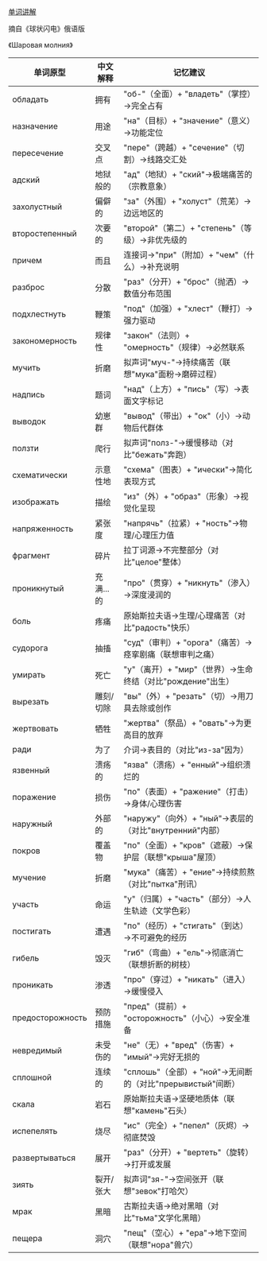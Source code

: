 [单词讲解](https://www.bilibili.com/audio/au4865091?type=6)

摘自《球状闪电》俄语版

《Шаровая молния》

| 单词原型          | 中文解释               | 记忆建议                                   |
|-----------------|----------------------|------------------------------------------|
| обладать        | 拥有                 | "об-"（全面）+ "владеть"（掌控）→完全占有          |
| назначение      | 用途                 | "на"（目标）+ "значение"（意义）→功能定位           |
| пересечение     | 交叉点               | "пере"（跨越）+ "сечение"（切割）→线路交汇处          |
| адский          | 地狱般的             | "ад"（地狱）+ "ский"→极端痛苦的（宗教意象）          |
| захолустный     | 偏僻的               | "за"（外围）+ "холуст"（荒芜）→边远地区的            |
| второстепенный  | 次要的               | "второй"（第二）+ "степень"（等级）→非优先级的         |
| причем          | 而且                 | 连接词→"при"（附加）+ "чем"（什么）→补充说明          |
| разброс         | 分散                 | "раз"（分开）+ "брос"（抛洒）→数值分布范围            |
| подхлестнуть    | 鞭策                 | "под"（加强）+ "хлест"（鞭打）→强力驱动              |
| закономерность  | 规律性               | "закон"（法则）+ "омерность"（规律）→必然联系          |
| мучить          | 折磨                 | 拟声词"муч-"→持续痛苦（联想"мука"面粉→磨碎过程）      |
| надпись         | 题词                 | "над"（上方）+ "пись"（写）→表面文字标记             |
| выводок         | 幼崽群               | "вывод"（带出）+ "ок"（小）→动物后代群体              |
| ползти          | 爬行                 | 拟声词"полз-"→缓慢移动（对比"бежать"奔跑）           |
| схематически    | 示意性地             | "схема"（图表）+ "ически"→简化表现方式               |
| изображать      | 描绘                 | "из"（外）+ "образ"（形象）→视觉化呈现                |
| напряженность   | 紧张度               | "напрячь"（拉紧）+ "ность"→物理/心理压力值            |
| фрагмент        | 碎片                 | 拉丁词源→不完整部分（对比"целое"整体）               |
| проникнутый     | 充满...的            | "про"（贯穿）+ "никнуть"（渗入）→深度浸润的           |
| боль            | 疼痛                 | 原始斯拉夫语→生理/心理痛苦（对比"радость"快乐）        |
| судорога        | 抽搐                 | "суд"（审判）+ "орога"（痛苦）→痉挛剧痛（联想审判之痛）|
| умирать         | 死亡                 | "у"（离开）+ "мир"（世界）→生命终结（对比"рождение"出生）|
| вырезать        | 雕刻/切除            | "вы"（外）+ "резать"（切）→用刀具去除或创作          |
| жертвовать      | 牺牲                 | "жертва"（祭品）+ "овать"→为更高目的放弃            |
| ради            | 为了                 | 介词→表目的（对比"из-за"因为）                   |
| язвенный        | 溃疡的               | "язва"（溃疡）+ "енный"→组织溃烂的                |
| поражение       | 损伤                 | "по"（表面）+ "ражение"（打击）→身体/心理伤害         |
| наружный        | 外部的               | "наружу"（向外）+ "ный"→表层的（对比"внутренний"内部）|
| покров          | 覆盖物               | "по"（全面）+ "кров"（遮蔽）→保护层（联想"крыша"屋顶） |
| мучение         | 折磨                 | "мука"（痛苦）+ "ение"→持续煎熬（对比"пытка"刑讯）    |
| участь          | 命运                 | "у"（归属）+ "часть"（部分）→人生轨迹（文学色彩）       |
| постигать       | 遭遇                 | "по"（经历）+ "стигать"（到达）→不可避免的经历         |
| гибель          | 毁灭                 | "гиб"（弯曲）+ "ель"→彻底消亡（联想折断的树枝）        |
| проникать       | 渗透                 | "про"（穿过）+ "никать"（进入）→缓慢侵入             |
| предосторожность| 预防措施             | "пред"（提前）+ "осторожность"（小心）→安全准备         |
| невредимый      | 未受伤的             | "не"（无）+ "вред"（伤害）+ "имый"→完好无损的          |
| сплошной        | 连续的               | "сплошь"（全部）+ "ной"→无间断的（对比"прерывистый"间断）|
| скала           | 岩石                 | 原始斯拉夫语→坚硬地质体（联想"камень"石头）           |
| испепелять      | 烧尽                 | "ис"（完全）+ "пепел"（灰烬）→彻底焚毁               |
| развертываться  | 展开                 | "раз"（分开）+ "вертеть"（旋转）→打开或发展            |
| зиять   | 裂开/张大     | 拟声词"зя-"→空间张开（联想"зевок"打哈欠）         |
| мрак    | 黑暗         | 古斯拉夫语→绝对黑暗（对比"тьма"文学化黑暗）        |
| пещера  | 洞穴         | "пещ"（空心）+ "ера"→地下空间（联想"нора"兽穴）   |